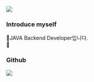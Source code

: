 
<div>
<div>
	<img src="https://capsule-render.vercel.app/api?type=waving&color=auto&height=200&section=header&text=changDDAO%20Github!&fontSize=90" />	
</div>

### Introduce myself

JAVA Backend Developer입니다. <br>
<br>

</div>



### Github
<img src="https://github-readme-stats.vercel.app/api/top-langs/?username=changDDAO&layout=compact">
<br>



